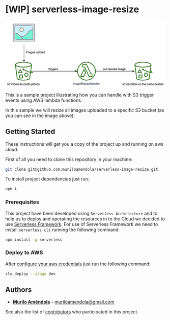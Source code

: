 # [WIP] serverless-image-resize

![Flow](docs/images/serverless-image-resize-flow.png)

This is a sample project illustrating how you can handle with S3 trigger events using AWS lambda functions.

In this sample we will resize all images uploaded to a specific S3 bucket (as you can see in the image above).

## Getting Started

These instructions will get you a copy of the project up and running on aws cloud. 

First of all you need to clone this repository in your machine:

```bash
git clone git@github.com:muriloamendola/serverless-image-resize.git
```

To install project dependencies just run:

```bash
npm i
```

### Prerequisites

This project have been developed using `Serverless Architecture` and to help us to deploy and operating the resources in to the Cloud we decided to use [Serverless Framework](https://serverless.com). For use of Serverless Framework we need to install `serverless cli` running the following command:

```bash
npm install -g serverless
```

### Deploy to AWS

After [configure your aws credentials](https://docs.aws.amazon.com/pt_br/cli/latest/userguide/cli-chap-configure.html) just run the following command:

```bash
sls deploy --stage dev
```

## Authors

* **[Murilo Amêndola](https://www.linkedin.com/in/muriloamendola/)** - <muriloamendola@gmail.com>

See also the list of [contributors](https://github.com/muriloamendola/graphql-serverless/contributors) who participated in this project.
